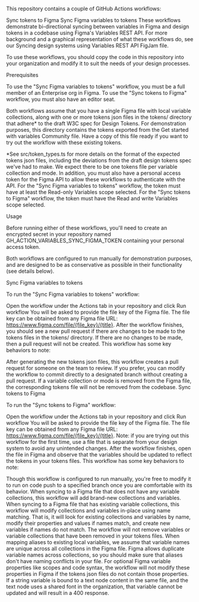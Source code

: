 This repository contains a couple of GitHub Actions workflows:

Sync tokens to Figma
Sync Figma variables to tokens
These workflows demonstrate bi-directional syncing between variables in Figma and design tokens in a codebase using Figma's Variables REST API. For more background and a graphical representation of what these workflows do, see our Syncing design systems using Variables REST API FigJam file.

To use these workflows, you should copy the code in this repository into your organization and modify it to suit the needs of your design processes.

Prerequisites

To use the "Sync Figma variables to tokens" workflow, you must be a full member of an Enterprise org in Figma. To use the "Sync tokens to Figma" workflow, you must also have an editor seat.

Both workflows assume that you have a single Figma file with local variable collections, along with one or more tokens json files in the tokens/ directory that adhere* to the draft W3C spec for Design Tokens. For demonstration purposes, this directory contains the tokens exported from the Get started with variables Community file. Have a copy of this file ready if you want to try out the workflow with these existing tokens.

*See src/token_types.ts for more details on the format of the expected tokens json files, including the deviations from the draft design tokens spec we've had to make. We expect there to be one tokens file per variable collection and mode.
In addition, you must also have a personal access token for the Figma API to allow these workflows to authenticate with the API. For the "Sync Figma variables to tokens" workflow, the token must have at least the Read-only Variables scope selected. For the "Sync tokens to Figma" workflow, the token must have the Read and write Variables scope selected.

Usage

Before running either of these workflows, you'll need to create an encrypted secret in your repository named GH_ACTION_VARIABLES_SYNC_FIGMA_TOKEN containing your personal access token.

Both workflows are configured to run manually for demonstration purposes, and are designed to be as conservative as possible in their functionality (see details below).

Sync Figma variables to tokens

To run the "Sync Figma variables to tokens" workflow:

Open the workflow under the Actions tab in your repository and click Run workflow
You will be asked to provide the file key of the Figma file. The file key can be obtained from any Figma file URL: https://www.figma.com/file/{file_key}/{title}.
After the workflow finishes, you should see a new pull request if there are changes to be made to the tokens files in the tokens/ directory. If there are no changes to be made, then a pull request will not be created.
This workflow has some key behaviors to note:

After generating the new tokens json files, this workflow creates a pull request for someone on the team to review. If you prefer, you can modify the workflow to commit directly to a designated branch without creating a pull request.
If a variable collection or mode is removed from the Figma file, the corresponding tokens file will not be removed from the codebase.
Sync tokens to Figma

To run the "Sync tokens to Figma" workflow:

Open the workflow under the Actions tab in your repository and click Run workflow
You will be asked to provide the file key of the Figma file. The file key can be obtained from any Figma file URL: https://www.figma.com/file/{file_key}/{title}. Note: if you are trying out this workflow for the first time, use a file that is separate from your design system to avoid any unintended changes.
After the workflow finishes, open the file in Figma and observe that the variables should be updated to reflect the tokens in your tokens files.
This workflow has some key behaviors to note:

Though this workflow is configured to run manually, you're free to modify it to run on code push to a specified branch once you are comfortable with its behavior.
When syncing to a Figma file that does not have any variable collections, this workflow will add brand-new collections and variables. When syncing to a Figma file that has existing variable collections, this workflow will modify collections and variables in-place using name matching. That is, it will look for existing collections and variables by name, modify their properties and values if names match, and create new variables if names do not match.
The workflow will not remove variables or variable collections that have been removed in your tokens files.
When mapping aliases to existing local variables, we assume that variable names are unique across all collections in the Figma file. Figma allows duplicate variable names across collections, so you should make sure that aliases don't have naming conflicts in your file.
For optional Figma variable properties like scopes and code syntax, the workflow will not modify these properties in Figma if the tokens json files do not contain those properties.
If a string variable is bound to a text node content in the same file, and the text node uses a shared font in the organization, that variable cannot be updated and will result in a 400 response.
